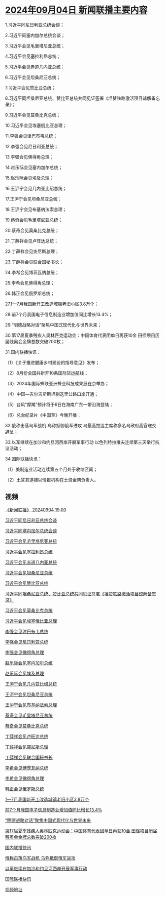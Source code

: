 # [2024年09月04日 新闻联播主要内容](https://tv.cctv.com/lm/xwlb/day/20240904.shtml)

1.习近平同尼日利亚总统会谈；

2.习近平同塞内加尔总统会谈；

3.习近平会见毛里塔尼亚总统；

4.习近平会见塞拉利昂总统；

5.习近平会见赤道几内亚总统；

6.习近平会见坦桑尼亚总统；

7.习近平会见赞比亚总统；

8.习近平同坦桑尼亚总统、赞比亚总统共同见证签署《坦赞铁路激活项目谅解备忘录》；

9.习近平会见莫桑比克总统；

10.习近平会见埃塞俄比亚总理；

11.李强会见津巴布韦总统；

12.李强会见尼日利亚总统；

13.李强会见佛得角总理；

14.赵乐际会见塞内加尔总统；

15.赵乐际会见埃及总理；

16.王沪宁会见几内亚比绍总统；

17.王沪宁会见坦桑尼亚总统；

18.王沪宁会见布基纳法索总理；

19.蔡奇会见毛里塔尼亚总统；

20.蔡奇会见莫桑比克总统；

21.丁薛祥会见卢旺达总统；

22.丁薛祥会见突尼斯总理；

23.丁薛祥会见联合国秘书长；

24.李希会见博茨瓦纳总统；

25.李希会见佛得角总理；

26.韩正会见俄罗斯总统；

27.1—7月我国新开工改造城镇老旧小区3.8万个；

28.前7个月我国电子信息制造业增加值同比增长13.4%；

29.“明德战略对话”聚焦中国式现代化与世界未来；

30.第17届夏季残疾人奥林匹克运动会：中国体育代表团单日再获10金 田径项目历届残奥会金牌总数突破200枚；

31.国内联播快讯：

（1）《关于推进健康乡村建设的指导意见》发布；

（2）8月份全国共新开10条国际货运航线；

（3）2024年国际蜂联亚洲蜂业科技成果展在京举办；

（4）中国—吉尔吉斯斯坦别迭里公路口岸开通；

（5）台风“摩羯”预计将于6日在海南广东一带沿海登陆；

（6）总台纪录片《中国草》今晚开播；

32.俄称击落乌军战机 乌称抵御俄军进攻 乌最高拉达主席称多名乌政府高官递交辞呈；

33.以军继续在加沙和约旦河西岸开展军事行动 以色列特拉维夫连续第三天举行抗议活动；

34.国际联播快讯：

（1）美制造业活动连续第五个月处于收缩区间；

（2）土耳其逮捕以情报机构在土资金网负责人。

## 视频

[《新闻联播》 20240904 19:00](https://tv.cctv.com/2024/09/04/VIDEe6CiTfhH3xhVIteEjIKG240904.shtml)

[习近平同尼日利亚总统会谈](https://tv.cctv.com/2024/09/04/VIDEtJji0mNbf1hwiQATa41g240904.shtml)

[习近平同塞内加尔总统会谈](https://tv.cctv.com/2024/09/04/VIDEGQEAPjGpKZMsAj2G39S3240904.shtml)

[习近平会见毛里塔尼亚总统](https://tv.cctv.com/2024/09/04/VIDEiIkZp8wkn9W1pk126EA2240904.shtml)

[习近平会见塞拉利昂总统](https://tv.cctv.com/2024/09/04/VIDENQN0XFXncYjFJVN20A6K240904.shtml)

[习近平会见赤道几内亚总统](https://tv.cctv.com/2024/09/04/VIDEdB7AEBllLF0DTzIrVUS4240904.shtml)

[习近平会见坦桑尼亚总统](https://tv.cctv.com/2024/09/04/VIDE1FInK3wGERAzsJ5ZA3HY240904.shtml)

[习近平会见赞比亚总统](https://tv.cctv.com/2024/09/04/VIDEqPjy5IK77a6GZN0kRR6Y240904.shtml)

[习近平同坦桑尼亚总统、赞比亚总统共同见证签署《坦赞铁路激活项目谅解备忘录》](https://tv.cctv.com/2024/09/04/VIDELYGhZMaexYUZIeoJsJWL240904.shtml)

[习近平会见莫桑比克总统](https://tv.cctv.com/2024/09/04/VIDEjQOAyhI0ZzyOJx60s0HJ240904.shtml)

[习近平会见埃塞俄比亚总理](https://tv.cctv.com/2024/09/04/VIDEscsJiXuXyhOB2gUW87O2240904.shtml)

[李强会见津巴布韦总统](https://tv.cctv.com/2024/09/04/VIDEHuJvpJCs5M9M9KuoA0C9240904.shtml)

[李强会见尼日利亚总统](https://tv.cctv.com/2024/09/04/VIDEYFRY4dVo1czlHm1DlrmJ240904.shtml)

[李强会见佛得角总理](https://tv.cctv.com/2024/09/04/VIDEzrOENinvHGWXItBRh58h240904.shtml)

[赵乐际会见塞内加尔总统](https://tv.cctv.com/2024/09/04/VIDEZ2COwXXwieBOwv7q8UOP240904.shtml)

[赵乐际会见埃及总理](https://tv.cctv.com/2024/09/04/VIDEnuP2wJUGilz0jjQGe5Jo240904.shtml)

[王沪宁会见几内亚比绍总统](https://tv.cctv.com/2024/09/04/VIDElsiRPFucMVOGuZXl484j240904.shtml)

[王沪宁会见坦桑尼亚总统](https://tv.cctv.com/2024/09/04/VIDElvruXyUieuCvCJ2hkjCz240904.shtml)

[王沪宁会见布基纳法索总理](https://tv.cctv.com/2024/09/04/VIDEM4JJtqV9ATuzgsA9HXUF240904.shtml)

[蔡奇会见毛里塔尼亚总统](https://tv.cctv.com/2024/09/04/VIDE6FeJSWVlrFQn0wGzBlDH240904.shtml)

[蔡奇会见莫桑比克总统](https://tv.cctv.com/2024/09/04/VIDEWd0OwKa95fVANkAdvHdi240904.shtml)

[丁薛祥会见卢旺达总统](https://tv.cctv.com/2024/09/04/VIDE3iKkdfqgQJUK1MLSqg8P240904.shtml)

[丁薛祥会见突尼斯总理](https://tv.cctv.com/2024/09/04/VIDEC28DxOUjvK1RANxAop68240904.shtml)

[丁薛祥会见联合国秘书长](https://tv.cctv.com/2024/09/04/VIDEm4tD4bbQe1CAzxjLuK44240904.shtml)

[李希会见博茨瓦纳总统](https://tv.cctv.com/2024/09/04/VIDE60fE6yb3bQPruT6DMG0y240904.shtml)

[李希会见佛得角总理](https://tv.cctv.com/2024/09/04/VIDE9CSQhhHw1VqnfZ95u7LK240904.shtml)

[韩正会见俄罗斯总统](https://tv.cctv.com/2024/09/04/VIDEpnE4xLVYwfXYmXiSEdFb240904.shtml)

[1—7月我国新开工改造城镇老旧小区3.8万个](https://tv.cctv.com/2024/09/04/VIDEsiFo1uaFUgBKZR7NS1EZ240904.shtml)

[前7个月我国电子信息制造业增加值同比增长13.4%](https://tv.cctv.com/2024/09/04/VIDEb9JauyqE1BdTG0FeZseP240904.shtml)

[“明德战略对话”聚焦中国式现代化与世界未来](https://tv.cctv.com/2024/09/04/VIDE28sXhcWzHwS8iOD2ogCS240904.shtml)

[第17届夏季残疾人奥林匹克运动会：中国体育代表团单日再获10金 田径项目历届残奥会金牌总数突破200枚](https://tv.cctv.com/2024/09/04/VIDEJhT4bxbaXrwlfQ1Nxti6240904.shtml)

[国内联播快讯](https://tv.cctv.com/2024/09/04/VIDESdDCKZ0FncynwiWQ50wM240904.shtml)

[俄称击落乌军战机 乌称抵御俄军进攻](https://tv.cctv.com/2024/09/04/VIDEhdwNIBZ9RBHbwBuiu3UV240904.shtml)

[以军继续在加沙和约旦河西岸开展军事行动](https://tv.cctv.com/2024/09/04/VIDEyMEs5PhMO1S6CmvdTM4k240904.shtml)

[国际联播快讯](https://tv.cctv.com/2024/09/04/VIDE5Vkqa2Frf8gWKoWsErOI240904.shtml)

[视频地址](https://tv.cctv.com/lm/xwlb/day/20240904.shtml) 

